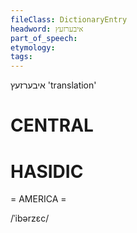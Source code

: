 ```yaml
---
fileClass: DictionaryEntry
headword: איבערזעץ
part_of_speech: 
etymology: 
tags: 
---
```

איבערזעץ
'translation'

CENTRAL
========

HASIDIC
=======
= AMERICA = 

/ˈibərzɛc/